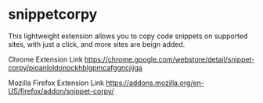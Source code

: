 # snippetcorpy
This lightweight extension allows you to copy code snippets on supported sites, with just a click, and more sites are beign added.

Chrome Extension Link
https://chrome.google.com/webstore/detail/snippet-corpy/pioanloldonockhblgpmcafggncjijga

Mozilla Firefox Extension Link
https://addons.mozilla.org/en-US/firefox/addon/snippet-corpy/

